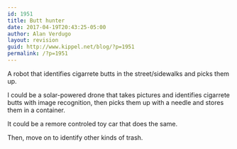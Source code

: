 ```yaml
---
id: 1951
title: Butt hunter
date: 2017-04-19T20:43:25-05:00
author: Alan Verdugo
layout: revision
guid: http://www.kippel.net/blog/?p=1951
permalink: /?p=1951
---
```

A robot that identifies cigarrete butts in the street/sidewalks and picks them up.

I could be a solar-powered drone that takes pictures and identifies cigarrete butts with image recognition, then picks them up with a needle and stores them in a container.

It could be a remore controled toy car that does the same.

Then, move on to identify other kinds of trash.